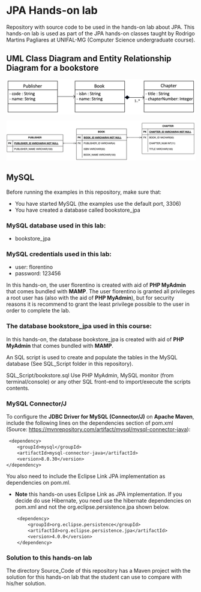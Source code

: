 # JPA Hands-on lab

Repository with source code to be used in the hands-on lab about JPA. This hands-on lab is used as part of the JPA hands-on classes taught by Rodrigo Martins Pagliares at UNIFAL-MG (Computer Science undergraduate course).

## UML Class Diagram and Entity Relationship Diagram for a bookstore

<p align="center"><img src="https://github.com/pagliares/jdbc-hands-on-lab/blob/main/Images/Class_Diagram.png"></p>

<p align="center"><img src="https://github.com/pagliares/jdbc-hands-on-lab/blob/main/Images/DER.png"></p>


## MySQL

Before running the examples in this repository, make sure that:

- You have started MySQL (the examples use the default port, 3306)
- You have created a database called bookstore_jpa

### MySQL database used in this lab:
   - bookstore_jpa

### MySQL credentials used in this lab:
   - user: florentino
   - password: 123456

In this hands-on, the  user florentino is created with aid of **PHP MyAdmin** that comes bundled with **MAMP**. The user florentino is granted all privileges a root user has (also with the aid of **PHP MyAdmin**), but for security reasons it is recommend to grant the least privilege possible to the user in order to complete the lab. 

### The database bookstore_jpa used in this course:

In this hands-on, the database bookstore_jpa is created with aid of **PHP MyAdmin** that comes bundled with **MAMP**.

An SQL script is used to create and populate the tables in the MySQL database (See SQL_Script folder in this repository).

SQL_Script/bookstore.sql
Use PHP MyAdmin, MySQL monitor (from terminal/console) or any other SQL front-end to import/execute the scripts contents.
   
### MySQL Connector/J

To configure the **JDBC Driver for MySQL (Connector/J)** on **Apache Maven**, include the following lines on the dependencies section of pom.xml (Source: https://mvnrepository.com/artifact/mysql/mysql-connector-java):

     <dependency>
        <groupId>mysql</groupId>
        <artifactId>mysql-connector-java</artifactId>
        <version>8.0.30</version>
    </dependency>

You also need to include the Eclipse Link JPA implementation as dependencies on pom.ml.
   - <strong>Note</strong> this hands-on uses Eclipse Link as JPA implementation. If you decide do use Hibernate, you need use the hibernate dependencies on pom.xml and not the org.eclipse.persistence.jpa shown below.

 <!-- https://mvnrepository.com/artifact/org.eclipse.persistence/org.eclipse.persistence.jpa -->
        <dependency>
            <groupId>org.eclipse.persistence</groupId>
            <artifactId>org.eclipse.persistence.jpa</artifactId>
            <version>4.0.0</version>
        </dependency>

### Solution to this hands-on lab

The directory Source_Code of this repository has a Maven project with the solution for this hands-on lab that the student can use to compare with his/her solution.

